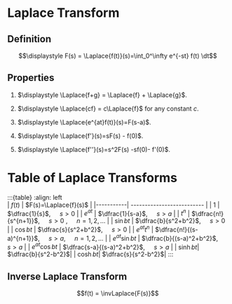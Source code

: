 # Laplace Transform

## Definition

$$\displaystyle F(s) = \Laplace{f(t)}(s)=\int_0^\infty e^{-st} f(t) \dt$$

## Properties

1. $\displaystyle \Laplace{f+g} = \Laplace{f} + \Laplace{g}$.

2. $\displaystyle \Laplace{cf} = c\Laplace{f}$ for any constant $c$.

3. $\displaystyle \Laplace{e^{at}f(t)}(s)=F(s-a)$.

4. $\displaystyle \Laplace{f'}(s)=sF(s) - f(0)$.

5. $\displaystyle \Laplace{f''}(s)=s^2F(s) -sf(0)- f'(0)$.

# Table of Laplace Transforms

:::{table} 
:align: left  
|  $f(t)$   | $F(s)=\Laplace{f}(s)$ |
|-----------| -------------------------- |
| $1$       | $\dfrac{1}{s}$, $\quad s>0$        |
| $e^{at}$ | $\dfrac{1}{s-a}$, $\quad s>a$        |
| $t^n$      | $\dfrac{n!}{s^{n+1}}$, $\quad s>0$ , $\quad n=1,2,\ldots$        |
| $\sin bt$       | $\dfrac{b}{s^2+b^2}$, $\quad s>0$        |
| $\cos bt$       | $\dfrac{s}{s^2+b^2}$, $\quad s>0$        |
| $e^{at} t^n$       | $\dfrac{n!}{(s-a)^{n+1}}$, $\quad s>a$, $\quad n=1,2,\ldots$        |
| $e^{at} \sin bt$        | $\dfrac{b}{(s-a)^2+b^2}$, $\quad s>a$        |
| $e^{at} \cos bt$        | $\dfrac{s-a}{(s-a)^2+b^2}$, $\quad s>a$        |
| $\sinh bt$|  $\dfrac{b}{s^2-b^2}$|
| $\cosh bt$|  $\dfrac{s}{s^2-b^2}$|
:::


## Inverse Laplace Transform

$$f(t) = \invLaplace{F(s)}$$